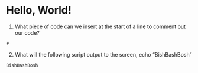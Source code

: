 # Hello, World!

1.  What piece of code can we insert at the start of a line to comment out our code? 
```
#
```
2. What will the following script output to the screen, echo “BishBashBosh”
```
BishBashBosh
```
